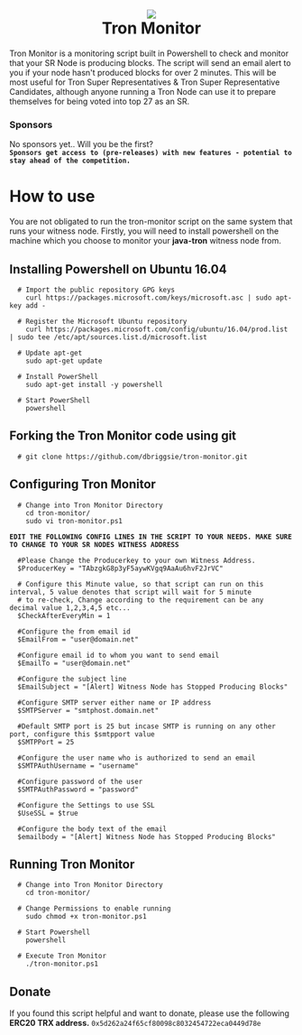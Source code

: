 <h1 align="center">
  <img src="https://github.com/dbriggsie/tron-monitor/blob/master/tron-monitor.png">
  <br/>
  Tron Monitor
</h1>
Tron Monitor is a monitoring script built in Powershell to check and monitor that your SR Node is producing blocks. The script will send an email alert to you if your node hasn't produced blocks for over 2 minutes. This will be most useful for Tron Super Representatives & Tron Super Representative Candidates, although anyone running a Tron Node can use it to prepare themselves for being voted into top 27 as an SR.



  
### Sponsors
No sponsors yet.. Will you be the first? <br/>
**`Sponsors get access to (pre-releases) with new features - potential to stay ahead of the competition.`**
<br/>

# How to use
You are not obligated to run the tron-monitor script on the same system that runs your witness node.
Firstly, you will need to install powershell on the machine which you choose to monitor your **java-tron** witness node from.

   ## Installing Powershell on Ubuntu 16.04
      # Import the public repository GPG keys
        curl https://packages.microsoft.com/keys/microsoft.asc | sudo apt-key add -

      # Register the Microsoft Ubuntu repository
        curl https://packages.microsoft.com/config/ubuntu/16.04/prod.list | sudo tee /etc/apt/sources.list.d/microsoft.list

      # Update apt-get
        sudo apt-get update

      # Install PowerShell
        sudo apt-get install -y powershell

      # Start PowerShell
        powershell
  
## Forking the Tron Monitor code using git
      # git clone https://github.com/dbriggsie/tron-monitor.git
      
## Configuring Tron Monitor
     
      # Change into Tron Monitor Directory
        cd tron-monitor/
        sudo vi tron-monitor.ps1
        
   **`EDIT THE FOLLOWING CONFIG LINES IN THE SCRIPT TO YOUR NEEDS. MAKE SURE TO CHANGE TO YOUR SR NODES WITNESS ADDRESS`**

      #Please Change the Producerkey to your own Witness Address.
      $ProducerKey = "TAbzgkG8p3yF5aywKVgq9AaAu6hvF2JrVC"

      # Configure this Minute value, so that script can run on this interval, 5 value denotes that script will wait for 5 minute 
      # to re-check, Change according to the requirement can be any decimal value 1,2,3,4,5 etc...
      $CheckAfterEveryMin = 1

      #Configure the from email id
      $EmailFrom = "user@domain.net"

      #Configure email id to whom you want to send email
      $EmailTo = "user@domain.net"

      #Configure the subject line
      $EmailSubject = "[Alert] Witness Node has Stopped Producing Blocks"

      #Configure SMTP server either name or IP address 
      $SMTPServer = "smtphost.domain.net"

      #Default SMTP port is 25 but incase SMTP is running on any other port, configure this $smtpport value
      $SMTPPort = 25

      #Configure the user name who is authorized to send an email
      $SMTPAuthUsername = "username"

      #Configure password of the user
      $SMTPAuthPassword = "password"

      #Configure the Settings to use SSL
      $UseSSL = $true

      #Configure the body text of the email
      $emailbody = "[Alert] Witness Node has Stopped Producing Blocks"


## Running Tron Monitor
      # Change into Tron Monitor Directory
        cd tron-monitor/
        
      # Change Permissions to enable running
        sudo chmod +x tron-monitor.ps1
        
      # Start Powershell
        powershell
        
      # Execute Tron Monitor
        ./tron-monitor.ps1
        
## Donate
   If you found this script helpful and want to donate, please use the following **ERC20 TRX address.**
   `0x5d262a24f65cf80098c8032454722eca0449d78e`
